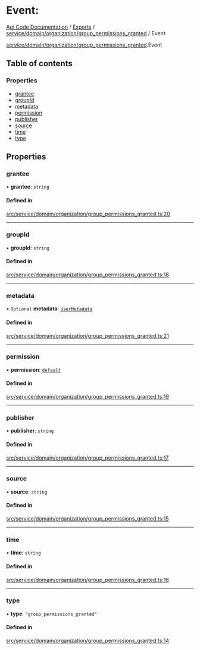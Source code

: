 # Event: 
 
[Api Code Documentation](../README.md) / [Exports](../modules.md) / [service/domain/organization/group\_permissions\_granted](../modules/service_domain_organization_group_permissions_granted.md) / Event

[service/domain/organization/group_permissions_granted](../modules/service_domain_organization_group_permissions_granted.md).Event

## Table of contents

### Properties

- [grantee](service_domain_organization_group_permissions_granted.Event.md#grantee)
- [groupId](service_domain_organization_group_permissions_granted.Event.md#groupid)
- [metadata](service_domain_organization_group_permissions_granted.Event.md#metadata)
- [permission](service_domain_organization_group_permissions_granted.Event.md#permission)
- [publisher](service_domain_organization_group_permissions_granted.Event.md#publisher)
- [source](service_domain_organization_group_permissions_granted.Event.md#source)
- [time](service_domain_organization_group_permissions_granted.Event.md#time)
- [type](service_domain_organization_group_permissions_granted.Event.md#type)

## Properties

### grantee

• **grantee**: `string`

#### Defined in

[src/service/domain/organization/group_permissions_granted.ts:20](https://github.com/openkfw/TruBudget/blob/a06c11b/api/src/service/domain/organization/group_permissions_granted.ts#L20)

___

### groupId

• **groupId**: `string`

#### Defined in

[src/service/domain/organization/group_permissions_granted.ts:18](https://github.com/openkfw/TruBudget/blob/a06c11b/api/src/service/domain/organization/group_permissions_granted.ts#L18)

___

### metadata

• `Optional` **metadata**: [`UserMetadata`](../modules/service_domain_metadata.md#usermetadata)

#### Defined in

[src/service/domain/organization/group_permissions_granted.ts:21](https://github.com/openkfw/TruBudget/blob/a06c11b/api/src/service/domain/organization/group_permissions_granted.ts#L21)

___

### permission

• **permission**: [`default`](../modules/authz_intents.md#default)

#### Defined in

[src/service/domain/organization/group_permissions_granted.ts:19](https://github.com/openkfw/TruBudget/blob/a06c11b/api/src/service/domain/organization/group_permissions_granted.ts#L19)

___

### publisher

• **publisher**: `string`

#### Defined in

[src/service/domain/organization/group_permissions_granted.ts:17](https://github.com/openkfw/TruBudget/blob/a06c11b/api/src/service/domain/organization/group_permissions_granted.ts#L17)

___

### source

• **source**: `string`

#### Defined in

[src/service/domain/organization/group_permissions_granted.ts:15](https://github.com/openkfw/TruBudget/blob/a06c11b/api/src/service/domain/organization/group_permissions_granted.ts#L15)

___

### time

• **time**: `string`

#### Defined in

[src/service/domain/organization/group_permissions_granted.ts:16](https://github.com/openkfw/TruBudget/blob/a06c11b/api/src/service/domain/organization/group_permissions_granted.ts#L16)

___

### type

• **type**: ``"group_permissions_granted"``

#### Defined in

[src/service/domain/organization/group_permissions_granted.ts:14](https://github.com/openkfw/TruBudget/blob/a06c11b/api/src/service/domain/organization/group_permissions_granted.ts#L14)
